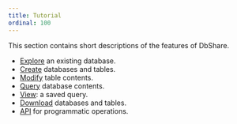 ```yaml
---
title: Tutorial
ordinal: 100
---
```


This section contains short descriptions of the features of DbShare.

- [Explore](tutorial-explore) an existing database.
- [Create](tutorial-create) databases and tables.
- [Modify](tutorial-modify) table contents.
- [Query](tutorial-query) database contents.
- [View](tutorial-view): a saved query.
- [Download](tutorial-download) databases and tables.
- [API](tutorial-api) for programmatic operations.
